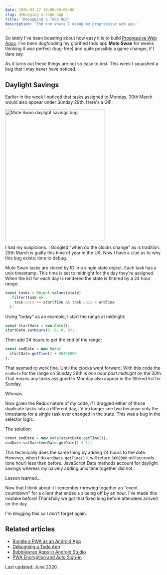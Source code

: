 ```yaml
---
date: 2020-03-27 10:00:00+00:00
slug: debugging-a-todo-app
title: 'Debugging a Todo App'
description: 'The one where I debug my progressive web app.'
---
```


So lately I've been boasting about how easy it is to build [Progressive Web Apps](/2020/03/05/bundle-a-pwa-as-an-android-app/). I've been dogfooding my glorified todo app **Mute Swan** for weeks thinking it was perfect (bug-free) and quite possibly a game changer, if I dare say.

As it turns out these things are not so easy to test. This week I squashed a bug that I may never have noticed.

## Daylight Savings

Earlier in the week I noticed that tasks assigned to Monday, 30th March would also appear under Sunday 29th. Here's a GIF:

<p class="Image">
  <img loading="lazy"
    src="/images/blog/2020/muteswan-datebug.gif"
    alt="Mute Swan daylight savings bug"
    width="320"
    height="419">
</p>

I had my suspicions. I Googled "when do the clocks change" as is tradition. 29th March is guilty this time of year in the UK. Now I have a clue as to why this bug exists; time to debug.

Mute Swan tasks are stored by ID in a single state object. Each task has a unix timestamp. This time is set to midnight for the day they're assigned. When the list for each day is rendered the state is filtered by a 24 hour range:

```javascript
const tasks = Object.values(state)
  .filter(task =>
    task.unix >= startTime && task.unix < endTime
  );
````

Using "today" as an example, I start the range at midnight:

```javascript
const startDate = new Date();
startDate.setHours(0, 0, 0, 0);
```

Then add 24 hours to get the end of the range:

```javascript
const endDate = new Date(
  startDate.getTime() + 86400000
);
```

That seemed to work fine. Until the clocks went forward. With this code the `endDate` for the range on Sunday 29th is *one hour past midnight* on the 30th. That means any tasks assigned to Monday also appear in the filtered list for Sunday.

Whoops.

Now given the Redux nature of my code, if I dragged either of those duplicate tasks into a different day, I'd no longer see two because only the timestamp for a single task ever changed in the state. This was a bug in the selector logic.

The solution:

```javascript
const endDate = new Date(startDate.getTime());
endDate.setDate(endDate.getDate() + 1);
```

This technically does the same thing by adding 24 hours to the date. However, when I do `endDate.getTime()` it will return `3600000` milliseconds (one hour) less than before. JavaScript Date methods account for daylight savings whereas my naively adding unix time together did not.

Lesson learned...

Now that I think about it I remember throwing together an "event countdown" for a client that ended up being off by an hour. I've made this mistake before! Thankfully we got that fixed long before attendees arrived on the day.

I'm blogging this so I don't forget again.

## Related articles

* [Bundle a PWA as an Android App](/2020/03/05/bundle-a-pwa-as-an-android-app/)
* [Debugging a Todo App](/2020/03/27/debugging-a-todo-app/)
* [Bubblewrap Apps in Android Studio](/2020/06/01/bubblewrap-twa-pwa-apps-android-studio/)
* [PWA Encryption and Auto Sign-in](/2020/06/08/pwa-web-crypto-encryption-auto-sign-in-redux-persist/)

Last updated: June 2020.
